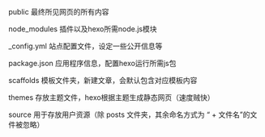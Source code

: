 

public
    最终所见网页的所有内容

node_modules 
    插件以及hexo所需node.js模块

_config.yml 
    站点配置文件，设定一些公开信息等

package.json 
    应用程序信息，配置hexo运行所需js包

scaffolds 
    模板文件夹，新建文章，会默认包含对应模板内容

themes 
    存放主题文件，hexo根据主题生成静态网页（速度贼快）

source 
    用于存放用户资源（除 posts 文件夹，其余命名方式为 “ + 文件名”的文件被忽略）